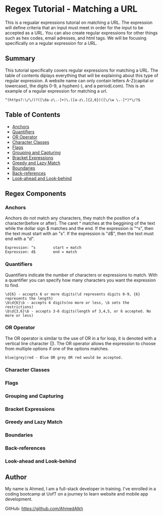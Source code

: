 # Regex Tutorial - Matching a URL

This is a regualar expressions tutorial on matching a URL. 
The expression will define criteria that an input must meet in order for the input to be accepted as a URL. 
You can also create regular expressions for other things such as hex codes, email adresses, and html tags. 
We will be focusing specifically on a regular expression for a URL.

## Summary

This tutorial specifically covers regular expressions for matching a URL. 
The table of contents diplays everything that will be explaining about this type of regular expression.
A website name can only contain letters A-Z(capital or lowercase), the digits 0-9, a hyphen(-), and a period(.com). 
This is an example of a regular expression for matching a url.
```
^(https?:\/\/)?([\da-z\.-]+)\.([a-z\.]{2,6})([\/\w \.-]*)*\/?$
```

## Table of Contents

- [Anchors](#anchors)
- [Quantifiers](#quantifiers)
- [OR Operator](#or-operator)
- [Character Classes](#character-classes)
- [Flags](#flags)
- [Grouping and Capturing](#grouping-and-capturing)
- [Bracket Expressions](#bracket-expressions)
- [Greedy and Lazy Match](#greedy-and-lazy-match)
- [Boundaries](#boundaries)
- [Back-references](#back-references)
- [Look-ahead and Look-behind](#look-ahead-and-look-behind)

## Regex Components

### Anchors

Anchors do not match any characters, they match the position of a character(before or after).
The caret ^ matches at the beggining of the text while the dollar sign \$ matches and the end.
If the expression is "^s", then the text must start with an "s". 
If the expression is "d$", then the text must end with a "d".
```
Expression: ^s        start = match 
Expression: d$        end = match
```

### Quantifiers

Quantifiers indicate the number of characters or expressions to match. 
With a quantifier you can specify how many characters you want the expression to find.
```
\d{6} - accepts 6 or more digits(\d represents digits 0-9, {6} represents the length)
\b\d{6}\b - accepts 6 digits(no more or less, \b sets the restrictions)
\b\d{3,6}\b - accepts 3-6 digits(length of 3,4,5, or 6 accepted. No more or less)
```

### OR Operator

The OR operator is similar to the use of OR in a for loop, it is denoted with a vertical line character (|).
The OR operator allows the expression to choose from multiple options if one of the options matches.
```
blue|grey|red - Blue OR grey OR red would be accepted.
```


### Character Classes

### Flags

### Grouping and Capturing

### Bracket Expressions

### Greedy and Lazy Match

### Boundaries

### Back-references

### Look-ahead and Look-behind

## Author

My name is Ahmed, I am a full-stack developer in training. 
I've enrolled in a coding bootcamp at UofT on a journey to learn website and mobile app development.

GitHub: https://github.com/AhmedAlkh